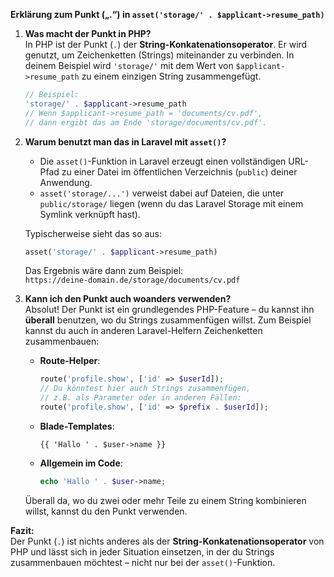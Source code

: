 **Erklärung zum Punkt („.“) in `asset('storage/' . $applicant->resume_path)`**

1. **Was macht der Punkt in PHP?**  
   In PHP ist der Punkt (`.`) der **String-Konkatenationsoperator**. Er wird genutzt, um Zeichenketten (Strings) miteinander zu verbinden. In deinem Beispiel wird `'storage/'` mit dem Wert von `$applicant->resume_path` zu einem einzigen String zusammengefügt.

   ```php
   // Beispiel:
   'storage/' . $applicant->resume_path 
   // Wenn $applicant->resume_path = 'documents/cv.pdf', 
   // dann ergibt das am Ende 'storage/documents/cv.pdf'.
   ```

2. **Warum benutzt man das in Laravel mit `asset()`?**  
   - Die `asset()`-Funktion in Laravel erzeugt einen vollständigen URL-Pfad zu einer Datei im öffentlichen Verzeichnis (`public`) deiner Anwendung.  
   - `asset('storage/...')` verweist dabei auf Dateien, die unter `public/storage/` liegen (wenn du das Laravel Storage mit einem Symlink verknüpft hast).  

   Typischerweise sieht das so aus:

   ```php
   asset('storage/' . $applicant->resume_path)
   ```

   Das Ergebnis wäre dann zum Beispiel:  
   `https://deine-domain.de/storage/documents/cv.pdf`

3. **Kann ich den Punkt auch woanders verwenden?**  
   Absolut! Der Punkt ist ein grundlegendes PHP-Feature – du kannst ihn **überall** benutzen, wo du Strings zusammenfügen willst. Zum Beispiel kannst du auch in anderen Laravel-Helfern Zeichenketten zusammenbauen:

   - **Route-Helper**:  
     ```php
     route('profile.show', ['id' => $userId]);
     // Du könntest hier auch Strings zusammenfügen, 
     // z.B. als Parameter oder in anderen Fällen:
     route('profile.show', ['id' => $prefix . $userId]);
     ```

   - **Blade-Templates**:  
     ```blade
     {{ 'Hallo ' . $user->name }}
     ```

   - **Allgemein im Code**:  
     ```php
     echo 'Hallo ' . $user->name;
     ```

   Überall da, wo du zwei oder mehr Teile zu einem String kombinieren willst, kannst du den Punkt verwenden.

**Fazit:**  
Der Punkt (`.`) ist nichts anderes als der **String-Konkatenationsoperator** von PHP und lässt sich in jeder Situation einsetzen, in der du Strings zusammenbauen möchtest – nicht nur bei der `asset()`-Funktion.